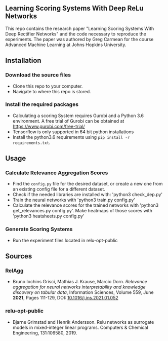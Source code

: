 Learning Scoring Systems With Deep ReLu Networks
-----------------------
This repo contains the research paper "Learning Scoring Systems With Deep Rectifier Networks" and the code necessary to reproduce the experiments.
The paper was authored by Greg Carmean for the course Advanced Machine Learning at Johns Hopkins University.

Installation
-----------------------

### Download the source files

* Clone this repo to your computer.
* Navigate to where this repo is stored.

### Install the required packages
* Calculating a scoring System requires Gurobi and a Python 3.6 environment. A free trial of Gurobi can be obtained at https://www.gurobi.com/free-trial/
* Tensorflow is only supported in 64 bit python installations
* Install the python3.6 requirements using `pip install -r requirements.txt`.

Usage
-----------------------

### Calculate Relevance Aggregation Scores
* Find the ```config.py``` file for the desired dataset, or create a new one from an existing config file for a different dataset.
* Check if the needed libraries are installed with: 'python3 check_dep.py'
* Train the neural networks with 'python3 train.py config.py'
* Calculate the relevance scores for the trained networks with 'python3 get_relevances.py config.py'. Make heatmaps of those scores with 'python3 heatsheets.py config.py'

### Generate Scoring Systems
* Run the experiment files located in relu-opt-public

Sources 
-----------------------
### RelAgg 
- Bruno Iochins Grisci, Mathias J. Krause, Marcio Dorn. _Relevance aggregation for neural networks interpretability and knowledge discovery on tabular data_, Information Sciences, Volume 559, June **2021**, Pages 111-129, DOI: [10.1016/j.ins.2021.01.052](https://doi.org/10.1016/j.ins.2021.01.052)

### relu-opt-public
- Bjarne Grimstad and Henrik Andersson. Relu networks as surrogate models in mixed-integer
linear programs. Computers & Chemical Engineering, 131:106580, 2019.
